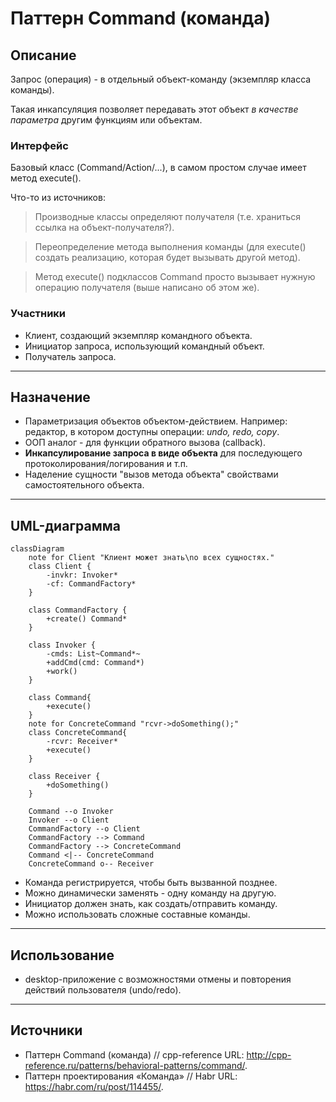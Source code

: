 # Паттерн Command (команда) #

## **Описание** ##

Запрос (операция) - в отдельный объект-команду (экземпляр класса команды).

Такая инкапсуляция позволяет передавать этот объект *в качестве параметра* другим функциям или объектам.

### **Интерфейс** ###

Базовый класс (Command/Action/...), в самом простом случае имеет метод execute().

Что-то из источников:
> Производные классы определяют получателя (т.е. храниться ссылка на объект-получателя?).

> Переопределение метода выполнения команды (для execute() создать реализацию, которая будет вызывать другой метод).

> Метод execute() подклассов Command просто вызывает нужную операцию получателя (выше написано об этом же).

### **Участники** ###

- Клиент, создающий экземпляр командного объекта.
- Инициатор запроса, использующий командный объект.
- Получатель запроса.

---

## **Назначение** ##

- Параметризация объектов объектом-действием. Например: редактор, в котором доступны операции: *undo, redo, copy*.
- ООП аналог - для функции обратного вызова (callback).
- **Инкапсулирование запроса в виде объекта** для последующего протоколирования/логирования и т.п.
- Наделение сущности "вызов метода объекта" свойствами самостоятельного объекта.

---

## **UML-диаграмма** ##

```mermaid
classDiagram
    note for Client "Клиент может знать\nо всех сущностях."
    class Client {
        -invkr: Invoker*
        -cf: CommandFactory*
    }

    class CommandFactory {
        +create() Command*
    }
    
    class Invoker {
        -cmds: List~Command*~
        +addCmd(cmd: Command*)
        +work()
    }

    class Command{
        +execute()
    }
    note for ConcreteCommand "rcvr->doSomething();"
    class ConcreteCommand{
        -rcvr: Receiver*
        +execute()
    }

    class Receiver {
        +doSomething()
    }

    Command --o Invoker
    Invoker --o Client
    CommandFactory --o Client
    CommandFactory --> Command
    CommandFactory --> ConcreteCommand
    Command <|-- ConcreteCommand
    ConcreteCommand o-- Receiver
```

- Команда регистрируется, чтобы быть вызванной позднее.
- Можно динамически заменять - одну команду на другую.
- Инициатор должен знать, как создать/отправить команду.
- Можно использовать сложные составные команды.

---

## **Использование** ##
- desktop-приложение c возможностями отмены и повторения действий пользователя (undo/redo).

---

## **Источники** ##

- Паттерн Command (команда) // cpp-reference URL: <http://cpp-reference.ru/patterns/behavioral-patterns/command/>.
- Паттерн проектирования «Команда» // Habr URL: <https://habr.com/ru/post/114455/>.


